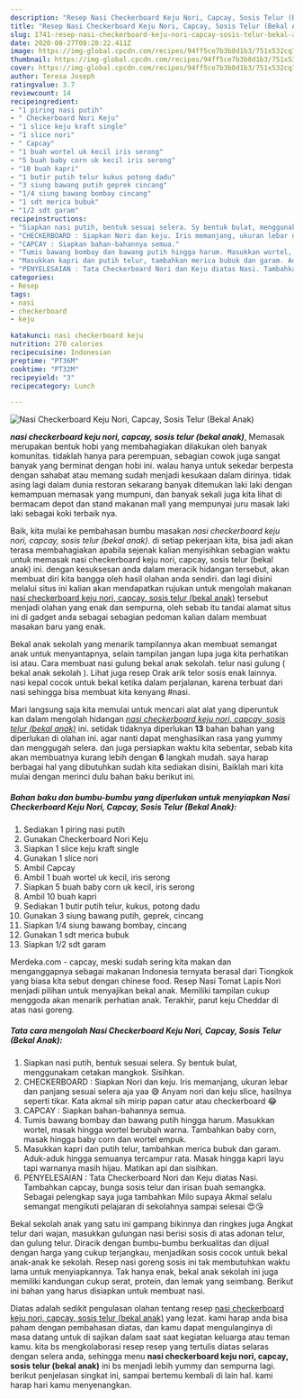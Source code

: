 ```yaml
---
description: "Resep Nasi Checkerboard Keju Nori, Capcay, Sosis Telur (Bekal Anak) Lezat"
title: "Resep Nasi Checkerboard Keju Nori, Capcay, Sosis Telur (Bekal Anak) Lezat"
slug: 1741-resep-nasi-checkerboard-keju-nori-capcay-sosis-telur-bekal-anak-lezat
date: 2020-08-27T08:28:22.411Z
image: https://img-global.cpcdn.com/recipes/94ff5ce7b3b8d1b3/751x532cq70/nasi-checkerboard-keju-nori-capcay-sosis-telur-bekal-anak-foto-resep-utama.jpg
thumbnail: https://img-global.cpcdn.com/recipes/94ff5ce7b3b8d1b3/751x532cq70/nasi-checkerboard-keju-nori-capcay-sosis-telur-bekal-anak-foto-resep-utama.jpg
cover: https://img-global.cpcdn.com/recipes/94ff5ce7b3b8d1b3/751x532cq70/nasi-checkerboard-keju-nori-capcay-sosis-telur-bekal-anak-foto-resep-utama.jpg
author: Teresa Joseph
ratingvalue: 3.7
reviewcount: 14
recipeingredient:
- "1 piring nasi putih"
- " Checkerboard Nori Keju"
- "1 slice keju kraft single"
- "1 slice nori"
- " Capcay"
- "1 buah wortel uk kecil iris serong"
- "5 buah baby corn uk kecil iris serong"
- "10 buah kapri"
- "1 butir putih telur kukus potong dadu"
- "3 siung bawang putih geprek cincang"
- "1/4 siung bawang bombay cincang"
- "1 sdt merica bubuk"
- "1/2 sdt garam"
recipeinstructions:
- "Siapkan nasi putih, bentuk sesuai selera. Sy bentuk bulat, menggunakam cetakan mangkok. Sisihkan."
- "CHECKERBOARD : Siapkan Nori dan keju. Iris memanjang, ukuran lebar dan panjang sesuai selera aja yaa 😅 Anyam nori dan keju slice, hasilnya seperti tikar. Kata akmal sih mirip papan catur atau checkerboard 😂"
- "CAPCAY : Siapkan bahan-bahannya semua."
- "Tumis bawang bombay dan bawang putih hingga harum. Masukkan wortel, masak hingga wortel berubah warna. Tambahkan baby corn, masak hingga baby corn dan wortel empuk."
- "Masukkan kapri dan putih telur, tambahkan merica bubuk dan garam. Aduk-aduk hingga semuanya tercampur rata. Masak hingga kapri layu tapi warnanya masih hijau. Matikan api dan sisihkan."
- "PENYELESAIAN : Tata Checkerboard Nori dan Keju diatas Nasi. Tambahkan capcay, bunga sosis telur dan irisan buah semangka. Sebagai pelengkap saya juga tambahkan Milo supaya Akmal selalu semangat mengikuti pelajaran di sekolahnya sampai selesai 😍😘"
categories:
- Resep
tags:
- nasi
- checkerboard
- keju

katakunci: nasi checkerboard keju 
nutrition: 270 calories
recipecuisine: Indonesian
preptime: "PT36M"
cooktime: "PT32M"
recipeyield: "3"
recipecategory: Lunch

---
```



![Nasi Checkerboard Keju Nori, Capcay, Sosis Telur (Bekal Anak)](https://img-global.cpcdn.com/recipes/94ff5ce7b3b8d1b3/751x532cq70/nasi-checkerboard-keju-nori-capcay-sosis-telur-bekal-anak-foto-resep-utama.jpg)

<b><i>nasi checkerboard keju nori, capcay, sosis telur (bekal anak)</i></b>, Memasak merupakan bentuk hobi yang membahagiakan dilakukan oleh banyak komunitas. tidaklah hanya para perempuan, sebagian cowok juga sangat banyak yang berminat dengan hobi ini. walau hanya untuk sekedar berpesta dengan sahabat atau memang sudah menjadi kesukaan dalam dirinya. tidak asing lagi dalam dunia restoran sekarang banyak ditemukan laki laki dengan kemampuan memasak yang mumpuni, dan banyak sekali juga kita lihat di bermacam depot dan stand makanan mall yang mempunyai juru masak laki laki sebagai koki terbaik nya.

Baik, kita mulai ke pembahasan bumbu masakan <i>nasi checkerboard keju nori, capcay, sosis telur (bekal anak)</i>. di setiap pekerjaan kita, bisa jadi akan terasa membahagiakan apabila sejenak kalian menyisihkan sebagian waktu untuk memasak nasi checkerboard keju nori, capcay, sosis telur (bekal anak) ini. dengan kesuksesan anda dalam meracik hidangan tersebut, akan membuat diri kita bangga oleh hasil olahan anda sendiri. dan lagi disini melalui situs ini kalian akan mendapatkan rujukan untuk mengolah makanan <u>nasi checkerboard keju nori, capcay, sosis telur (bekal anak)</u> tersebut menjadi olahan yang enak dan sempurna, oleh sebab itu tandai alamat situs ini di gadget anda sebagai sebagian pedoman kalian dalam membuat masakan baru yang enak.

Bekal anak sekolah yang menarik tampilannya akan membuat semangat anak untuk menyantapnya, selain tampilan jangan lupa juga kita perhatikan isi atau. Cara membuat nasi gulung bekal anak sekolah. telur nasi gulung ( bekal anak sekolah ). Lihat juga resep Orak arik telor sosis enak lainnya. nasi kepal cocok untuk bekal ketika dalam perjalanan, karena terbuat dari nasi sehingga bisa membuat kita kenyang #nasi.


Mari langsung saja kita memulai untuk mencari alat alat yang diperuntuk kan dalam mengolah hidangan <u><i>nasi checkerboard keju nori, capcay, sosis telur (bekal anak)</i></u> ini. setidak tidaknya diperlukan <b>13</b> bahan bahan yang diperlukan di olahan ini. agar nanti dapat menghasilkan rasa yang yummy dan menggugah selera. dan juga persiapkan waktu kita sebentar, sebab kita akan membuatnya kurang lebih dengan <b>6</b> langkah mudah. saya harap berbagai hal yang dibutuhkan sudah kita sediakan disini, Baiklah mari kita mulai dengan merinci dulu bahan baku berikut ini.

<!--inarticleads1-->

##### Bahan baku dan bumbu-bumbu yang diperlukan untuk menyiapkan Nasi Checkerboard Keju Nori, Capcay, Sosis Telur (Bekal Anak):

1. Sediakan 1 piring nasi putih
1. Gunakan  Checkerboard Nori Keju
1. Siapkan 1 slice keju kraft single
1. Gunakan 1 slice nori
1. Ambil  Capcay
1. Ambil 1 buah wortel uk kecil, iris serong
1. Siapkan 5 buah baby corn uk kecil, iris serong
1. Ambil 10 buah kapri
1. Sediakan 1 butir putih telur, kukus, potong dadu
1. Gunakan 3 siung bawang putih, geprek, cincang
1. Siapkan 1/4 siung bawang bombay, cincang
1. Gunakan 1 sdt merica bubuk
1. Siapkan 1/2 sdt garam


Merdeka.com - capcay, meski sudah sering kita makan dan menganggapnya sebagai makanan Indonesia ternyata berasal dari Tiongkok yang biasa kita sebut dengan chinese food. Resep Nasi Tomat Lapis Nori menjadi pilihan untuk menyajikan bekal anak. Memiliki tampilan cukup menggoda akan menarik perhatian anak. Terakhir, parut keju Cheddar di atas nasi goreng. 

<!--inarticleads2-->

##### Tata cara mengolah Nasi Checkerboard Keju Nori, Capcay, Sosis Telur (Bekal Anak):

1. Siapkan nasi putih, bentuk sesuai selera. Sy bentuk bulat, menggunakam cetakan mangkok. Sisihkan.
1. CHECKERBOARD : Siapkan Nori dan keju. Iris memanjang, ukuran lebar dan panjang sesuai selera aja yaa 😅 Anyam nori dan keju slice, hasilnya seperti tikar. Kata akmal sih mirip papan catur atau checkerboard 😂
1. CAPCAY : Siapkan bahan-bahannya semua.
1. Tumis bawang bombay dan bawang putih hingga harum. Masukkan wortel, masak hingga wortel berubah warna. Tambahkan baby corn, masak hingga baby corn dan wortel empuk.
1. Masukkan kapri dan putih telur, tambahkan merica bubuk dan garam. Aduk-aduk hingga semuanya tercampur rata. Masak hingga kapri layu tapi warnanya masih hijau. Matikan api dan sisihkan.
1. PENYELESAIAN : Tata Checkerboard Nori dan Keju diatas Nasi. Tambahkan capcay, bunga sosis telur dan irisan buah semangka. Sebagai pelengkap saya juga tambahkan Milo supaya Akmal selalu semangat mengikuti pelajaran di sekolahnya sampai selesai 😍😘


Bekal sekolah anak yang satu ini gampang bikinnya dan ringkes juga Angkat telur dari wajan, masukkan gulungan nasi berisi sosis di atas adonan telur, dan gulung telur. Diracik dengan bumbu-bumbu berkualitas dan dijual dengan harga yang cukup terjangkau, menjadikan sosis cocok untuk bekal anak-anak ke sekolah. Resep nasi goreng sosis ini tak membutuhkan waktu lama untuk menyiapkannya. Tak hanya enak, bekal anak sekolah ini juga memiliki kandungan cukup serat, protein, dan lemak yang seimbang. Berikut ini bahan yang harus disiapkan untuk membuat nasi. 

Diatas adalah sedikit pengulasan olahan tentang resep <u>nasi checkerboard keju nori, capcay, sosis telur (bekal anak)</u> yang lezat. kami harap anda bisa paham dengan pembahasan diatas, dan kamu dapat mengulanginya di masa datang untuk di sajikan dalam saat saat kegiatan keluarga atau teman kamu. kita bs mengkolaborasi resep resep yang tertulis diatas selaras dengan selera anda, sehingga menu <b>nasi checkerboard keju nori, capcay, sosis telur (bekal anak)</b> ini bs menjadi lebih yummy dan sempurna lagi. berikut penjelasan singkat ini, sampai bertemu kembali di lain hal. kami harap hari kamu menyenangkan.
